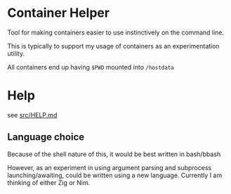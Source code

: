 # Container Helper

Tool for making containers easier to use instinctively on the command line.

This is typically to support my usage of containers as an experimentation utility.

All containers end up having `$PWD` mounted into `/hostdata`

# Help

see [src/HELP.md](src/HELP.md)

## Language choice

Because of the shell nature of this, it would be best written in bash/bbash

However, as an experiment in using argument parsing and subprocess launching/awaiting, could be written using a new language. Currently I am thinking of either Zig or Nim.
